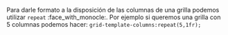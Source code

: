Para darle formato a la disposición de las columnas de una grilla podemos utilizar `repeat` :face_with_monocle:. Por ejemplo si queremos una grilla con 5 columnas podemos hacer: `grid-template-columns:repeat(5,1fr);`